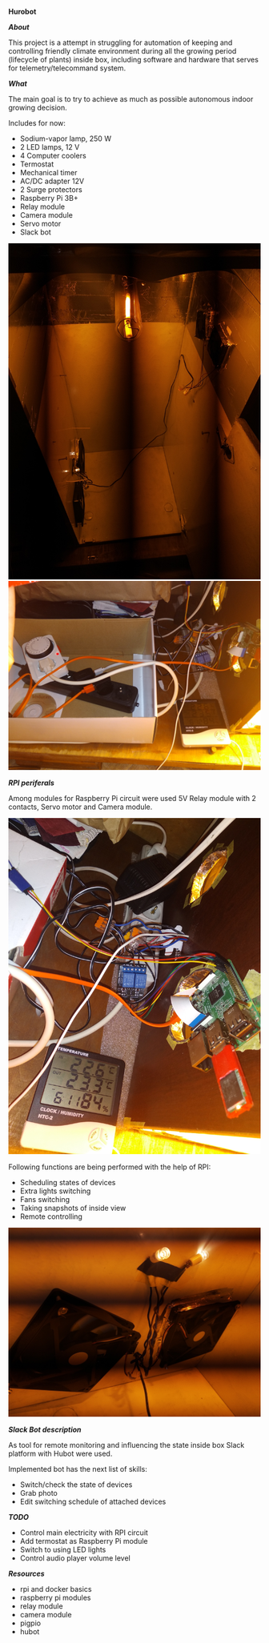 __Hurobot__


*__About__*

This project is a attempt in struggling for automation of keeping and controlling friendly  climate environment during all the growing  period (lifecycle of plants) inside box, including software and hardware that serves for telemetry/telecommand system.


*__What__*

The main goal is to try to achieve as much as possible autonomous indoor growing decision.

Includes for now:
- Sodium-vapor lamp, 250 W
- 2 LED lamps, 12 V
- 4 Computer coolers
- Termostat
- Mechanical timer
- AC/DC adapter 12V
- 2 Surge protectors
- Raspberry Pi 3B+
- Relay module
- Camera module
- Servo motor
- Slack bot

![alt text](images/1.jpg?raw=True "Inner View")
![alt text](images/5.jpg?raw=True "Controls block")


*__RPI periferals__*

Among modules for  Raspberry Pi circuit were used 5V Relay module with 2 contacts, Servo motor and Camera module.

![alt text](images/4.jpg?raw=True "RPI periferals modules")

Following functions are being performed with the help of RPI:
- Scheduling states of devices
- Extra lights switching
- Fans switching
- Taking snapshots of inside view
- Remote controlling

![alt text](images/3.jpg?raw=True "Devices managed by RPI")


*__Slack Bot description__*

As tool for remote monitoring and influencing the state inside box Slack platform with Hubot were used.

Implemented bot has the next list of skills:
- Switch/check the state of devices
- Grab photo
- Edit switching schedule of attached devices


*__TODO__*

* Control main electricity with RPI circuit
* Add termostat as Raspberry Pi module
* Switch to using LED lights 
* Control audio player volume level

*__Resources__*
- rpi and docker basics
- raspberry pi modules
- relay module
- camera module
- pigpio
- hubot

